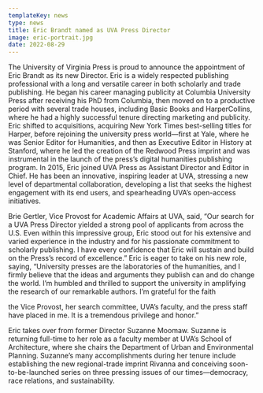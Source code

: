 ```yaml
---
templateKey: news
type: news
title: Eric Brandt named as UVA Press Director
image: eric-portrait.jpg
date: 2022-08-29
---
```

The University of Virginia Press is proud to announce the appointment of Eric Brandt as its new Director. Eric is a widely respected publishing professional with a long and versatile career in both scholarly and trade publishing. He began his career managing publicity at Columbia University Press after receiving his PhD from Columbia, then moved on to a productive period with several trade houses, including Basic Books and HarperCollins, where he had a highly successful tenure directing marketing and publicity. Eric shifted to acquisitions, acquiring New York Times best-selling titles for Harper, before rejoining the university press world—first at Yale, where he was Senior Editor for Humanities, and then as Executive Editor in History at Stanford, where he led the creation of the Redwood Press imprint and was instrumental in the launch of the press’s digital humanities publishing program. In 2015, Eric joined UVA Press as Assistant Director and Editor in Chief. He has been an innovative, inspiring leader at UVA, stressing a new level of departmental collaboration, developing a list that seeks the highest engagement with its end users, and spearheading UVA’s open-access initiatives.

Brie Gertler, Vice Provost for Academic Affairs at UVA, said, “Our search for a UVA Press Director yielded a strong pool of applicants from across the U.S. Even within this impressive group, Eric stood out for his extensive and varied experience in the industry and for his passionate commitment to scholarly publishing. I have every confidence that Eric will sustain and build on the Press’s record of excellence.” Eric is eager to take on his new role, saying, “University presses are the laboratories of the humanities, and I firmly believe that the ideas and arguments they publish can and do change the world. I’m humbled and thrilled to support the university in amplifying the research of our remarkable authors. I’m grateful for the faith

the Vice Provost, her search committee, UVA’s faculty, and the press staff have placed in me. It is a tremendous privilege and honor.”

Eric takes over from former Director Suzanne Moomaw. Suzanne is returning full-time to her role as a faculty member at UVA’s School of Architecture, where she chairs the Department of Urban and Environmental Planning. Suzanne’s many accomplishments during her tenure include establishing the new regional-trade imprint Rivanna and conceiving soon-to-be-launched series on three pressing issues of our times—democracy, race relations, and sustainability.